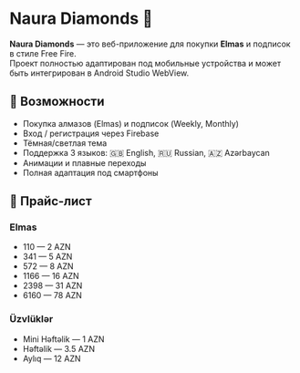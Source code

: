 # Naura Diamonds 💎

**Naura Diamonds** — это веб-приложение для покупки **Elmas** и подписок в стиле Free Fire.  
Проект полностью адаптирован под мобильные устройства и может быть интегрирован в Android Studio WebView.

## 📌 Возможности
- Покупка алмазов (Elmas) и подписок (Weekly, Monthly)
- Вход / регистрация через Firebase
- Тёмная/светлая тема
- Поддержка 3 языков: 🇬🇧 English, 🇷🇺 Russian, 🇦🇿 Azərbaycan
- Анимации и плавные переходы
- Полная адаптация под смартфоны

## 💎 Прайс-лист

### Elmas
- 110 — 2 AZN  
- 341 — 5 AZN  
- 572 — 8 AZN  
- 1166 — 16 AZN  
- 2398 — 31 AZN  
- 6160 — 78 AZN  

### Üzvlüklər
- Mini Həftəlik — 1 AZN  
- Həftəlik — 3.5 AZN  
- Aylıq — 12 AZN 
